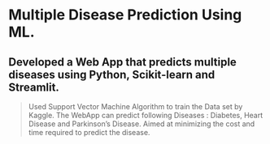 # Multiple Disease Prediction Using ML.

## Developed a Web App that predicts multiple diseases using Python, Scikit-learn and Streamlit.
> Used Support Vector Machine Algorithm to train the Data set by Kaggle.
> The WebApp can predict following Diseases : Diabetes, Heart Disease and Parkinson’s Disease.
> Aimed at minimizing the cost and time required to predict the disease.
